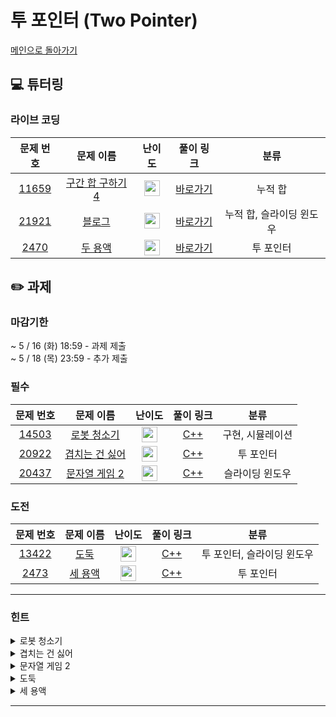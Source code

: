 # 투 포인터 (Two Pointer)

[메인으로 돌아가기](https://github.com/Altu-Bitu-Official/Altu-Bitu-4)

## 💻 튜터링

### 라이브 코딩

|                                 문제 번호                                 |                                      문제 이름                                       |                                       난이도                                       |  풀이 링크   |    분류    |
| :-----------------------------------------------------------------------: | :----------------------------------------------------------------------------------: | :--------------------------------------------------------------------------------: | :----------: | :--------: |
|  <a href="https://www.acmicpc.net/problem/11659" target="_blank">11659</a>  |    <a href="https://www.acmicpc.net/problem/11659" target="_blank">구간 합 구하기4</a>    | <img height="25px" width="25px" src="https://static.solved.ac/tier_small/8.svg"/>  | [바로가기](https://github.com/Altu-Bitu-Official/Altu-Bitu-4/blob/main/11_%ED%88%AC%20%ED%8F%AC%EC%9D%B8%ED%84%B0/%EB%9D%BC%EC%9D%B4%EB%B8%8C%20%EC%BD%94%EB%94%A9/11659.cpp) |     누적 합     |
| <a href="https://www.acmicpc.net/problem/21921" target="_blank">21921</a> |   <a href="https://www.acmicpc.net/problem/21921" target="_blank">블로그</a>    | <img height="25px" width="25px" src="https://static.solved.ac/tier_small/8.svg"/> | [바로가기](https://github.com/Altu-Bitu-Official/Altu-Bitu-4/blob/main/11_%ED%88%AC%20%ED%8F%AC%EC%9D%B8%ED%84%B0/%EB%9D%BC%EC%9D%B4%EB%B8%8C%20%EC%BD%94%EB%94%A9/21921.cpp) |     누적 합, 슬라이딩 윈도우     |
| <a href="https://www.acmicpc.net/problem/2470" target="_blank">2470</a> | <a href="https://www.acmicpc.net/problem/2470" target="_blank">두 용액</a> | <img height="25px" width="25px" src="https://static.solved.ac/tier_small/11.svg"/> | [바로가기](https://github.com/Altu-Bitu-Official/Altu-Bitu-4/blob/main/11_%ED%88%AC%20%ED%8F%AC%EC%9D%B8%ED%84%B0/%EB%9D%BC%EC%9D%B4%EB%B8%8C%20%EC%BD%94%EB%94%A9/2470.cpp) | 투 포인터 |

## ✏️ 과제

### 마감기한

~ 5 / 16 (화) 18:59 - 과제 제출 </br>
~ 5 / 18 (목) 23:59 - 추가 제출 </br>

### 필수

|                                 문제 번호                                 |                                       문제 이름                                        |                                       난이도                                       | 풀이 링크 |            분류            |
| :-----------------------------------------------------------------------: | :------------------------------------------------------------------------------------: | :--------------------------------------------------------------------------------: | :-------: | :------------------------: |
| <a href="https://www.acmicpc.net/problem/14503" target="_blank">14503</a> | <a href="https://www.acmicpc.net/problem/14503" target="_blank">로봇 청소기</a> | <img height="25px" width="25px" src="https://static.solved.ac/tier_small/11.svg"/> |  [C++]()  | 구현, 시뮬레이션 |
| <a href="https://www.acmicpc.net/problem/20922" target="_blank">20922</a> |     <a href="https://www.acmicpc.net/problem/20922" target="_blank">겹치는 건 싫어</a>     | <img height="25px" width="25px" src="https://static.solved.ac/tier_small/10.svg"/>  |  [C++]()  |             투 포인터             |
|  <a href="https://www.acmicpc.net/problem/20437" target="_blank">20437</a>  |       <a href="https://www.acmicpc.net/problem/20437" target="_blank">문자열 게임 2</a>       | <img height="25px" width="25px" src="https://static.solved.ac/tier_small/11.svg"/> |  [C++]()  |             슬라이딩 윈도우             |

### 도전

|                                                 문제 번호                                                  |                                                      문제 이름                                                      |                                       난이도                                       | 풀이 링크 | 분류 |
| :--------------------------------------------------------------------------------------------------------: | :-----------------------------------------------------------------------------------------------------------------: | :--------------------------------------------------------------------------------: | :-------: | :--: |
|                  <a href="https://www.acmicpc.net/problem/13422" target="_blank">13422</a>                   |                       <a href="https://www.acmicpc.net/problem/13422" target="_blank">도둑</a>                       | <img height="25px" width="25px" src="https://static.solved.ac/tier_small/12.svg"/> |  [C++]()  |  투 포인터, 슬라이딩 윈도우  |
| <a href="https://www.acmicpc.net/problem/2473" target="_blank">2473</a> | <a href="https://www.acmicpc.net/problem/2473" target="_blank">세 용액</a> |   <img height="25px" width="25px" src="https://static.solved.ac/tier_small/13.svg"/>             |  [C++]()  |  투 포인터  |
---

### 힌트

<details>
<summary>로봇 청소기</summary>
<div markdown="1">
&nbsp;&nbsp;&nbsp;&nbsp;청소할 공간이 없을 때까지 계속해서 청소하는 방식이네요. 배웠던 알고리즘과 비슷해보이지 않나요? 방향에 유의하여 풀어보아요.
</div>
</details>

<details>
<summary>겹치는 건 싫어</summary>
<div markdown="1">
&nbsp;&nbsp;&nbsp;&nbsp;두 포인터를 맨 왼쪽에 두고 오른쪽에 있는 숫자를 현재 수열에 추가할 수 있을지 없을지를 생각하며 탐색해볼까요?
</div>
</details>

<details>
<summary>문자열 게임 2</summary>
<div markdown="1">
&nbsp;&nbsp;&nbsp;&nbsp;특정 문자가 k개 포함되면서 양쪽 끝이 해당 문자로 같아야 한다고 하니 우리에게 필요한 건 각 문자의 위치겠네요! 슬라이딩 윈도우를 사용해서 풀이해줘야 할 것 같은데, 윈도우의 크기는 얼마여야 할까요?
</div>
</details>

<details>
<summary>도둑</summary>
<div markdown="1">
&nbsp;&nbsp;&nbsp;&nbsp;마을이 원이라는 점에 주의하여 슬라이딩 윈도우로 훔칠 수 있는 돈을 계산해봅시다.
</div>
</details>

<details>
<summary>세 용액</summary>
<div markdown="1">
&nbsp;&nbsp;&nbsp;&nbsp;라이브코딩에서 다뤘던 두 용액 문제에 용액 하나가 추가됐네요! 포인터 3개를 쓰기는 힘들 것 같으니 결국 투포인터를 사용해 풀이해줘야 하는데, 나머지 하나는 어떻게 하면 좋을까요? 한 용액이 반드시 포함되도록 하고 나머지 두 용액을 찾아주면 좋을 것 같네요.
</div>
</details>


---
